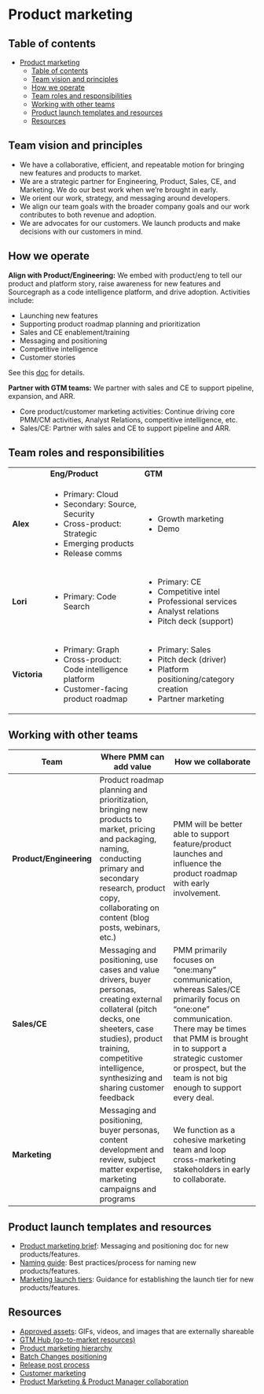 # Product marketing

## Table of contents

- [Product marketing](#product-marketing)
  - [Table of contents](#table-of-contents)
  - [Team vision and principles](#team-vision-and-principles)
  - [How we operate](#how-we-operate)
  - [Team roles and responsibilities](#team-roles-and-responsibilities)
  - [Working with other teams](#working-with-other-teams)
  - [Product launch templates and resources](#product-launch-templates-and-resources)
  - [Resources](#resources)

## Team vision and principles

- We have a collaborative, efficient, and repeatable motion for bringing new features and products to market.
- We are a strategic partner for Engineering, Product, Sales, CE, and Marketing. We do our best work when we’re brought in early.
- We orient our work, strategy, and messaging around developers.
- We align our team goals with the broader company goals and our work contributes to both revenue and adoption.
- We are advocates for our customers. We launch products and make decisions with our customers in mind.

## How we operate

**Align with Product/Engineering:** We embed with product/eng to tell our product and platform story, raise awareness for new features and Sourcegraph as a code intelligence platform, and drive adoption. Activities include:

- Launching new features
- Supporting product roadmap planning and prioritization
- Sales and CE enablement/training
- Messaging and positioning
- Competitive intelligence
- Customer stories

See this [doc](https://docs.google.com/document/d/1lnqZHXMnNQj0d1vCWmg3u4zz_toySthUMvOxZnCtdw0/edit#bookmark=id.e0jz6ct4ghl) for details.

**Partner with GTM teams:** We partner with sales and CE to support pipeline, expansion, and ARR.

- Core product/customer marketing activities: Continue driving core PMM/CM activities, Analyst Relations, competitive intelligence, etc.
- Sales/CE: Partner with sales and CE to support pipeline and ARR.

## Team roles and responsibilities

<table>
  <tr>
   <td>
   </td>
   <td>
<strong>Eng/Product</strong>
   </td>
   <td><strong>GTM</strong>
   </td>
  </tr>
  <tr>
   <td><strong>Alex</strong>
   </td>
   <td>
<ul>

<li>Primary: Cloud

<li>Secondary: Source, Security

<li>Cross-product: Strategic
  
<li>Emerging products

<li>Release comms
</li>
</ul>
   </td>
   <td>
<ul>

<li>Growth marketing

<li>Demo
</li>
</ul>
   </td>
  </tr>
  <tr>
   <td><strong>Lori</strong>
   </td>
   <td>
<ul>

<li>Primary: Code Search
</li>
</ul>
   </td>
   <td>
<ul>

<li>Primary: CE

<li>Competitive intel

<li>Professional services

<li>Analyst relations

<li>Pitch deck (support)
</li>
</ul>
   </td>
  </tr>
  <tr>
   <td><strong>Victoria</strong>
   </td>
   <td>
<ul>

<li>Primary: Graph

<li>Cross-product: Code intelligence platform

<li>Customer-facing product roadmap
</li>
</ul>
   </td>
   <td>
<ul>

<li>Primary: Sales

<li>Pitch deck (driver)

<li>Platform positioning/category creation

<li>Partner marketing
</li>
</ul>
   </td>
  </tr>
</table>

## Working with other teams

| **Team**                | **Where PMM can add value**                                                                                                                                                                                                            | **How we collaborate**                                                                                                                                                                                                                                       |
| ----------------------- | -------------------------------------------------------------------------------------------------------------------------------------------------------------------------------------------------------------------------------------- | ------------------------------------------------------------------------------------------------------------------------------------------------------------------------------------------------------------------------------------------------------------ |
| **Product/Engineering** | Product roadmap planning and prioritization, bringing new products to market, pricing and packaging, naming, conducting primary and secondary research, product copy, collaborating on content (blog posts, webinars, etc.)            | PMM will be better able to support feature/product launches and influence the product roadmap with early involvement.                                                                                                                                        |
| **Sales/CE**            | Messaging and positioning, use cases and value drivers, buyer personas, creating external collateral (pitch decks, one sheeters, case studies), product training, competitive intelligence, synthesizing and sharing customer feedback | PMM primarily focuses on “one:many” communication, whereas Sales/CE primarily focus on “one:one” communication. There may be times that PMM is brought in to support a strategic customer or prospect, but the team is not big enough to support every deal. |
| **Marketing**           | Messaging and positioning, buyer personas, content development and review, subject matter expertise, marketing campaigns and programs                                                                                                  | We function as a cohesive marketing team and loop cross-marketing stakeholders in early to collaborate.                                                                                                                                                      |

## Product launch templates and resources

- [Product marketing brief](https://docs.google.com/document/d/1i-n7WKQrAMVAdCaGAX0shW1DbJ70cnnGkkb6yReOOPA/edit#): Messaging and positioning doc for new products/features.
- [Naming guide](naming_guide.md): Best practices/process for naming new products/features.
- [Marketing launch tiers](marketing_launch_tiers.md): Guidance for establishing the launch tier for new products/features.

## Resources

- [Approved assets](https://drive.google.com/drive/folders/15lb62hLLYM-mKEOrlg32bmSgIhNcvKFh?usp=sharing): GIFs, videos, and images that are externally shareable
- [GTM Hub (go-to-market resources)](gtm_hub.md)
- [Product marketing hierarchy](product_marketing_hierarchy.md)
- [Batch Changes positioning](../../engineering/teams/batch-changes/go-to-market/index.md)
- [Release post process](release_post_process.md)
- [Customer marketing](customer_marketing.md)
- [Product Marketing & Product Manager collaboration](../../engineering/product/process/gtm/pm_and_pmm.md)
